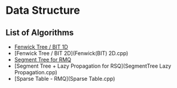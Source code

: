 # Data Structure

## List of Algorithms
* [Fenwick Tree / BIT 1D](Fenwick(BIT).cpp)
* [Fenwick Tree / BIT 2D](Fenwick(BIT) 2D.cpp)
* [Segment Tree for RMQ](SegmentTree.cpp)
* [Segment Tree + Lazy Propagation for RSQ](SegmentTree Lazy Propagation.cpp)
* [Sparse Table - RMQ](Sparse Table.cpp)
